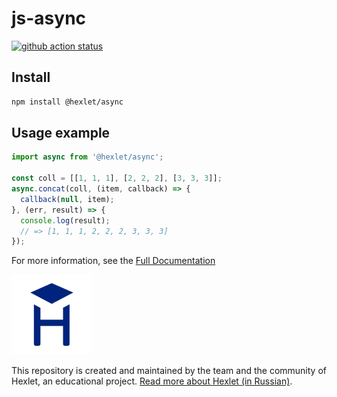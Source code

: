 # js-async

[![github action status](https://github.com/hexlet-components/js-async/workflows/Node%20CI/badge.svg)](https://github.com/hexlet-components/js-async/actions)

## Install

```sh
npm install @hexlet/async
```

## Usage example

```javascript
import async from '@hexlet/async';

const coll = [[1, 1, 1], [2, 2, 2], [3, 3, 3]];
async.concat(coll, (item, callback) => {
  callback(null, item);
}, (err, result) => {
  console.log(result);
  // => [1, 1, 1, 2, 2, 2, 3, 3, 3]
});
```
For more information, see the [Full Documentation](https://github.com/hexlet-components/js-async/tree/master/docs)

[![Hexlet Ltd. logo](https://raw.githubusercontent.com/Hexlet/assets/master/images/hexlet_logo128.png)](https://ru.hexlet.io/pages/about?utm_source=github&utm_medium=link&utm_campaign=js-async)

This repository is created and maintained by the team and the community of Hexlet, an educational project. [Read more about Hexlet (in Russian)](https://ru.hexlet.io/pages/about?utm_source=github&utm_medium=link&utm_campaign=js-async).

